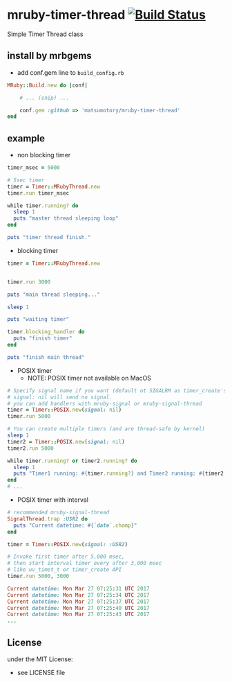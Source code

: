 # mruby-timer-thread   [![Build Status](https://travis-ci.org/matsumotory/mruby-timer-thread.svg?branch=master)](https://travis-ci.org/matsumotory/mruby-timer-thread)

Simple Timer Thread class

## install by mrbgems
- add conf.gem line to `build_config.rb`

```ruby
MRuby::Build.new do |conf|

    # ... (snip) ...

    conf.gem :github => 'matsumotory/mruby-timer-thread'
end
```
## example

- non blocking timer

```ruby
timer_msec = 5000

# 5sec timer
timer = Timer::MRubyThread.new
timer.run timer_msec

while timer.running? do
  sleep 1
  puts "master thread sleeping loop"
end

puts "timer thread finish."
```

- blocking timer

```ruby
timer = Timer::MRubyThread.new


timer.run 3000

puts "main thread sleeping..."

sleep 1

puts "waiting timer"

timer.blocking_handler do
  puts "finish timer"
end

puts "finish main thread"
```

- POSIX timer
  - NOTE: POSIX timer not available on MacOS

```ruby
# Specify signal name if you want (default ot SIGALRM as timer_create's default)
# signal: nil will send no signal.
# you can add handlers with mruby-signal or mruby-signal-thread
timer = Timer::POSIX.new(signal: nil)
timer.run 5000

# You can create multiple timers (and are thread-safe by kernel)
sleep 1
timer2 = Timer::POSIX.new(signal: nil)
timer2.run 5000

while timer.running? or timer2.running? do
  sleep 1
  puts "Timer1 running: #{timer.running?} and Timer2 running: #{timer2.running?}"
end
# ...
```

- POSIX timer with interval

```ruby
# recommended mruby-signal-thread
SignalThread.trap :USR2 do
  puts "Current datetime: #{`date`.chomp}"
end

timer = Timer::POSIX.new(signal: :USR2)

# Invoke first timer after 5,000 msec,
# then start interval timer every after 3,000 msec
# like uv_timet_t or timer_create API
timer.run 5000, 3000

Current datetime: Mon Mar 27 07:25:31 UTC 2017
Current datetime: Mon Mar 27 07:25:34 UTC 2017
Current datetime: Mon Mar 27 07:25:37 UTC 2017
Current datetime: Mon Mar 27 07:25:40 UTC 2017
Current datetime: Mon Mar 27 07:25:43 UTC 2017
...
```

## License
under the MIT License:
- see LICENSE file
